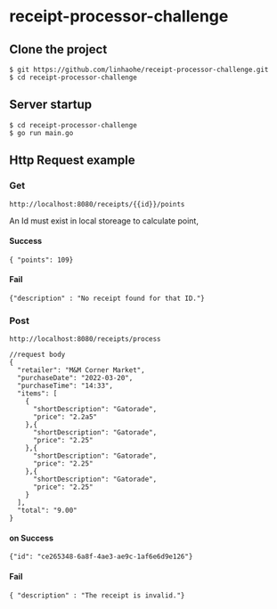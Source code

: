 # receipt-processor-challenge

## Clone the project

```
$ git https://github.com/linhaohe/receipt-processor-challenge.git
$ cd receipt-processor-challenge
```
## Server startup

```
$ cd receipt-processor-challenge
$ go run main.go
```

## Http Request example
### Get
```
http://localhost:8080/receipts/{{id}}/points
```
An Id must exist in local storeage to calculate point, 

#### Success 
```
{ "points": 109}
```

#### Fail
```
{"description" : "No receipt found for that ID."}
```
### Post
```
http://localhost:8080/receipts/process

//request body
{
  "retailer": "M&M Corner Market",
  "purchaseDate": "2022-03-20",
  "purchaseTime": "14:33",
  "items": [
    {
      "shortDescription": "Gatorade",
      "price": "2.2a5"
    },{
      "shortDescription": "Gatorade",
      "price": "2.25"
    },{
      "shortDescription": "Gatorade",
      "price": "2.25"
    },{
      "shortDescription": "Gatorade",
      "price": "2.25"
    }
  ],
  "total": "9.00"
}
```
#### on Success
```
{"id": "ce265348-6a8f-4ae3-ae9c-1af6e6d9e126"}
```
#### Fail
```
{ "description" : "The receipt is invalid."}
```
